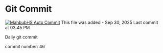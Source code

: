 # Git Commit
[![MahbubHS Auto Commit](https://github.com/MahbubHS/active/actions/workflows/main.yml/badge.svg)](https://github.com/MahbubHS/active/actions/workflows/main.yml)
This file was added - Sep 30, 2025
Last commit at 03:45 PM

Daily git commit

commit number: 46
